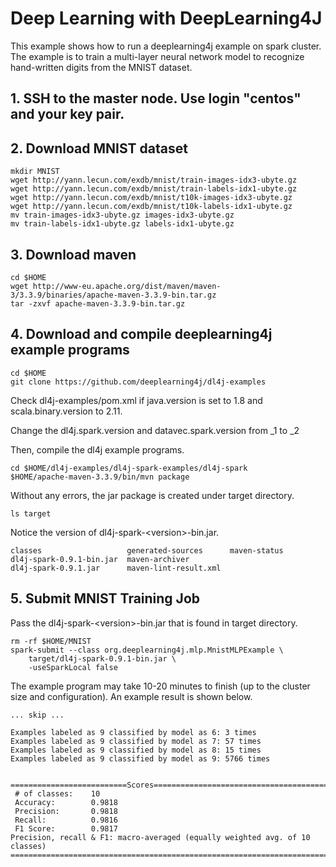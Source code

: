 # Deep Learning with DeepLearning4J

This example shows how to run a deeplearning4j example on spark cluster. The example is to train a multi-layer neural network model to recognize hand-written digits from the MNIST dataset.

## 1. SSH to the master node. Use login "centos" and your key pair.

## 2. Download MNIST dataset

```shell
mkdir MNIST
wget http://yann.lecun.com/exdb/mnist/train-images-idx3-ubyte.gz
wget http://yann.lecun.com/exdb/mnist/train-labels-idx1-ubyte.gz
wget http://yann.lecun.com/exdb/mnist/t10k-images-idx3-ubyte.gz
wget http://yann.lecun.com/exdb/mnist/t10k-labels-idx1-ubyte.gz
mv train-images-idx3-ubyte.gz images-idx3-ubyte.gz
mv train-labels-idx1-ubyte.gz labels-idx1-ubyte.gz
```

## 3. Download maven

```shell
cd $HOME
wget http://www-eu.apache.org/dist/maven/maven-3/3.3.9/binaries/apache-maven-3.3.9-bin.tar.gz
tar -zxvf apache-maven-3.3.9-bin.tar.gz
```

## 4. Download and compile deeplearning4j example programs
```shell
cd $HOME
git clone https://github.com/deeplearning4j/dl4j-examples
```
Check dl4j-examples/pom.xml if java.version is set to 1.8 and scala.binary.version to 2.11.

Change the dl4j.spark.version and datavec.spark.version from \_1 to \_2

Then, compile the dl4j example programs.

```shell
cd $HOME/dl4j-examples/dl4j-spark-examples/dl4j-spark
$HOME/apache-maven-3.3.9/bin/mvn package
```

Without any errors, the jar package is created under target directory.

```shell
ls target
```

Notice the version of dl4j-spark-&lt;version&gt;-bin.jar.

```
classes                   generated-sources      maven-status
dl4j-spark-0.9.1-bin.jar  maven-archiver
dl4j-spark-0.9.1.jar      maven-lint-result.xml

```

## 5. Submit MNIST Training Job

Pass the dl4j-spark-&lt;version&gt;-bin.jar that is found in target directory.

```shell
rm -rf $HOME/MNIST
spark-submit --class org.deeplearning4j.mlp.MnistMLPExample \
    target/dl4j-spark-0.9.1-bin.jar \
    -useSparkLocal false
```
The example program may take 10-20 minutes to finish (up to the cluster size and configuration). An example result is shown below.

```
... skip ...

Examples labeled as 9 classified by model as 6: 3 times
Examples labeled as 9 classified by model as 7: 57 times
Examples labeled as 9 classified by model as 8: 15 times
Examples labeled as 9 classified by model as 9: 5766 times


==========================Scores========================================
 # of classes:    10
 Accuracy:        0.9818
 Precision:       0.9818
 Recall:          0.9816
 F1 Score:        0.9817
Precision, recall & F1: macro-averaged (equally weighted avg. of 10 classes)
========================================================================
```
